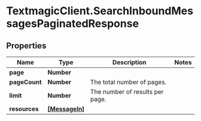 # TextmagicClient.SearchInboundMessagesPaginatedResponse

## Properties
Name | Type | Description | Notes
------------ | ------------- | ------------- | -------------
**page** | **Number** |  | 
**pageCount** | **Number** | The total number of pages. | 
**limit** | **Number** | The number of results per page. | 
**resources** | [**[MessageIn]**](MessageIn.md) |  | 


